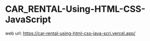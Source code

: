 # CAR_RENTAL-Using-HTML-CSS-JavaScript
web url: https://car-rental-using-html-css-java-scri.vercel.app/
